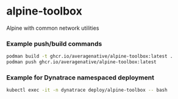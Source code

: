 # alpine-toolbox
Alpine with common network utilities


### Example push/build commands

```bash
podman build -t ghcr.io/averagenative/alpine-toolbox:latest .
podman push ghcr.io/averagenative/alpine-toolbox:latest
```

### Example for Dynatrace namespaced deployment
```bash
kubectl exec -it -n dynatrace deploy/alpine-toolbox -- bash
```